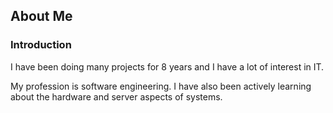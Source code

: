 ## About Me

### Introduction

I have been doing many projects for 8 years and I have a lot of interest in IT.

My profession is software engineering. I have also been actively learning about the hardware and server aspects of systems.
